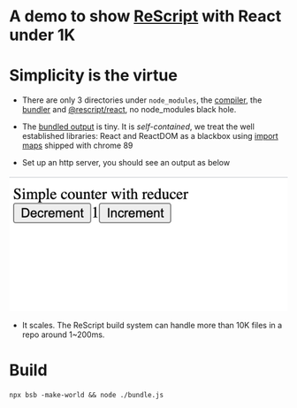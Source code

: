
# A demo to show [ReScript](https://github.com/rescript-lang/rescript-compiler) with React under 1K


# Simplicity is the virtue

- There are only 3 directories under `node_modules`, the [compiler](./node_modules/bs-platform), the [bundler](./node_modules/esbuild) and [@rescript/react](./node_modules/@rescript/react), no node_modules black hole.

- The [bundled output](./src/App.bundle.js) is tiny.
It is *self-contained*, we treat the well established libraries: React and ReactDOM as a blackbox using [import maps](https://github.com/WICG/import-maps) shipped with chrome 89

- Set up an http server, you should see an output as below

![image](./screen.png)

- It scales. The ReScript build system can handle more than 10K files in a repo around 1~200ms.


# Build
```
npx bsb -make-world && node ./bundle.js
```

